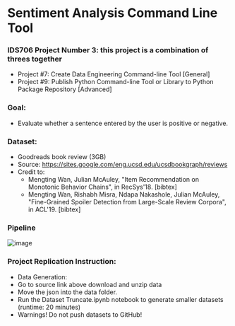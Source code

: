 # Sentiment Analysis Command Line Tool
### IDS706 Project Number 3: this project is a combination of threes together
* Project #7: Create Data Engineering Command-line Tool [General]
* Project #9: Publish Python Command-line Tool or Library to Python Package Repository [Advanced]

### Goal:
* Evaluate whether a sentence entered by the user is positive or negative.

### Dataset:
* Goodreads book review (3GB)
* Source: https://sites.google.com/eng.ucsd.edu/ucsdbookgraph/reviews
* Credit to:
  * Mengting Wan, Julian McAuley, "Item Recommendation on Monotonic Behavior Chains", in RecSys'18.  [bibtex]
  * Mengting Wan, Rishabh Misra, Ndapa Nakashole, Julian McAuley, "Fine-Grained Spoiler Detection from Large-Scale Review Corpora", in ACL'19. [bibtex]

### Pipeline
![image](https://user-images.githubusercontent.com/43796329/137572854-21320154-8d6c-4c68-835c-c7f3977970cd.png)

### Project Replication Instruction:
* Data Generation:
 * Go to source link above download and unzip data
 * Move the json into the data folder.
 * Run the Dataset Truncate.ipynb notebook to generate smaller datasets (runtime: 20 minutes)
 * Warnings! Do not push datasets to GitHub!
